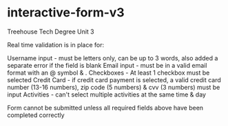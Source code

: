 # interactive-form-v3
 Treehouse Tech Degree Unit 3

Real time validation is in place for:

Username input - must be letters only, can be up to 3 words, also added a separate error if the field is blank
Email input - must be in a valid email format with an @ symbol & .
Checkboxes - At least 1 checkbox must be selected
Credit Card - if credit card payment is selected, a valid credit card number (13-16 numbers), zip code (5 numbers) & cvv (3 numbers) must be input
Activities - can't select multiple activities at the same time & day

Form cannot be submitted unless all required fields above have been completed correctly